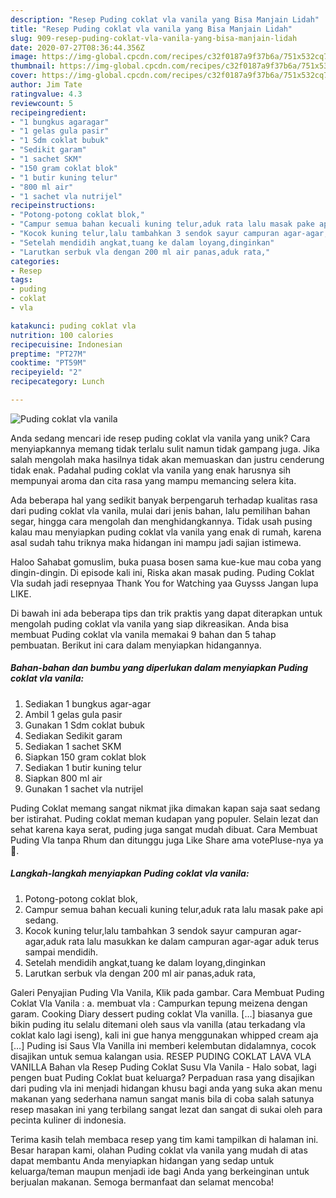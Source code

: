 ```yaml
---
description: "Resep Puding coklat vla vanila yang Bisa Manjain Lidah"
title: "Resep Puding coklat vla vanila yang Bisa Manjain Lidah"
slug: 909-resep-puding-coklat-vla-vanila-yang-bisa-manjain-lidah
date: 2020-07-27T08:36:44.356Z
image: https://img-global.cpcdn.com/recipes/c32f0187a9f37b6a/751x532cq70/puding-coklat-vla-vanila-foto-resep-utama.jpg
thumbnail: https://img-global.cpcdn.com/recipes/c32f0187a9f37b6a/751x532cq70/puding-coklat-vla-vanila-foto-resep-utama.jpg
cover: https://img-global.cpcdn.com/recipes/c32f0187a9f37b6a/751x532cq70/puding-coklat-vla-vanila-foto-resep-utama.jpg
author: Jim Tate
ratingvalue: 4.3
reviewcount: 5
recipeingredient:
- "1 bungkus agaragar"
- "1 gelas gula pasir"
- "1 Sdm coklat bubuk"
- "Sedikit garam"
- "1 sachet SKM"
- "150 gram coklat blok"
- "1 butir kuning telur"
- "800 ml air"
- "1 sachet vla nutrijel"
recipeinstructions:
- "Potong-potong coklat blok,"
- "Campur semua bahan kecuali kuning telur,aduk rata lalu masak pake api sedang."
- "Kocok kuning telur,lalu tambahkan 3 sendok sayur campuran agar-agar,aduk rata lalu masukkan ke dalam campuran agar-agar aduk terus sampai mendidih."
- "Setelah mendidih angkat,tuang ke dalam loyang,dinginkan"
- "Larutkan serbuk vla dengan 200 ml air panas,aduk rata,"
categories:
- Resep
tags:
- puding
- coklat
- vla

katakunci: puding coklat vla 
nutrition: 100 calories
recipecuisine: Indonesian
preptime: "PT27M"
cooktime: "PT59M"
recipeyield: "2"
recipecategory: Lunch

---
```



![Puding coklat vla vanila](https://img-global.cpcdn.com/recipes/c32f0187a9f37b6a/751x532cq70/puding-coklat-vla-vanila-foto-resep-utama.jpg)

Anda sedang mencari ide resep puding coklat vla vanila yang unik? Cara menyiapkannya memang tidak terlalu sulit namun tidak gampang juga. Jika salah mengolah maka hasilnya tidak akan memuaskan dan justru cenderung tidak enak. Padahal puding coklat vla vanila yang enak harusnya sih mempunyai aroma dan cita rasa yang mampu memancing selera kita.

Ada beberapa hal yang sedikit banyak berpengaruh terhadap kualitas rasa dari puding coklat vla vanila, mulai dari jenis bahan, lalu pemilihan bahan segar, hingga cara mengolah dan menghidangkannya. Tidak usah pusing kalau mau menyiapkan puding coklat vla vanila yang enak di rumah, karena asal sudah tahu triknya maka hidangan ini mampu jadi sajian istimewa.

Haloo Sahabat gomuslim, buka puasa bosen sama kue-kue mau coba yang dingin-dingin. Di episode kali ini, Riska akan masak puding. Puding Coklat Vla sudah jadi resepnyaa Thank You for Watching yaa Guysss Jangan lupa LIKE.


Di bawah ini ada beberapa tips dan trik praktis yang dapat diterapkan untuk mengolah puding coklat vla vanila yang siap dikreasikan. Anda bisa membuat Puding coklat vla vanila memakai 9 bahan dan 5 tahap pembuatan. Berikut ini cara dalam menyiapkan hidangannya.

<!--inarticleads1-->

##### Bahan-bahan dan bumbu yang diperlukan dalam menyiapkan Puding coklat vla vanila:

1. Sediakan 1 bungkus agar-agar
1. Ambil 1 gelas gula pasir
1. Gunakan 1 Sdm coklat bubuk
1. Sediakan Sedikit garam
1. Sediakan 1 sachet SKM
1. Siapkan 150 gram coklat blok
1. Sediakan 1 butir kuning telur
1. Siapkan 800 ml air
1. Gunakan 1 sachet vla nutrijel


Puding Coklat memang sangat nikmat jika dimakan kapan saja saat sedang ber istirahat. Puding coklat meman kudapan yang populer. Selain lezat dan sehat karena kaya serat, puding juga sangat mudah dibuat. Cara Membuat Puding Vla tanpa Rhum dan ditunggu juga Like Share ama votePluse-nya ya 🙂. 

<!--inarticleads2-->

##### Langkah-langkah menyiapkan Puding coklat vla vanila:

1. Potong-potong coklat blok,
1. Campur semua bahan kecuali kuning telur,aduk rata lalu masak pake api sedang.
1. Kocok kuning telur,lalu tambahkan 3 sendok sayur campuran agar-agar,aduk rata lalu masukkan ke dalam campuran agar-agar aduk terus sampai mendidih.
1. Setelah mendidih angkat,tuang ke dalam loyang,dinginkan
1. Larutkan serbuk vla dengan 200 ml air panas,aduk rata,


Galeri Penyajian Puding Vla Vanila, Klik pada gambar. Cara Membuat Puding Coklat Vla Vanila : a. membuat vla : Campurkan tepung meizena dengan garam. Cooking Diary dessert puding coklat Vla vanilla. […] biasanya gue bikin puding itu selalu ditemani oleh saus vla vanilla (atau terkadang vla coklat kalo lagi iseng), kali ini gue hanya menggunakan whipped cream aja […] Puding isi Saus Vla Vanilla ini memberi kelembutan didalamnya, cocok disajikan untuk semua kalangan usia. RESEP PUDING COKLAT LAVA VLA VANILLA Bahan vla Resep Puding Coklat Susu Vla Vanila - Halo sobat, lagi pengen buat Puding Coklat buat keluarga? Perpaduan rasa yang disajikan dari puding vla ini menjadi hidangan khusu bagi anda yang suka akan menu makanan yang sederhana namun sangat manis bila di coba salah satunya resep masakan ini yang terbilang sangat lezat dan sangat di sukai oleh para pecinta kuliner di indonesia. 

Terima kasih telah membaca resep yang tim kami tampilkan di halaman ini. Besar harapan kami, olahan Puding coklat vla vanila yang mudah di atas dapat membantu Anda menyiapkan hidangan yang sedap untuk keluarga/teman maupun menjadi ide bagi Anda yang berkeinginan untuk berjualan makanan. Semoga bermanfaat dan selamat mencoba!

